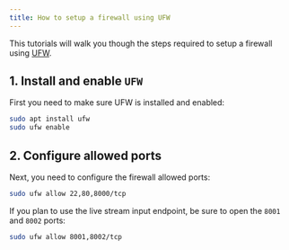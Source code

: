 ```yaml
---
title: How to setup a firewall using UFW
---
```


This tutorials will walk you though the steps required to setup a firewall using [UFW](https://doc.ubuntu-fr.org/ufw).

## 1. Install and enable `UFW`

First you need to make sure UFW is installed and enabled:

```bash
sudo apt install ufw
sudo ufw enable
```

## 2. Configure allowed ports

Next, you need to configure the firewall allowed ports:

```bash
sudo ufw allow 22,80,8000/tcp
```

If you plan to use the live stream input endpoint, be sure to open the `8001` and `8002` ports:

```bash
sudo ufw allow 8001,8002/tcp
```
